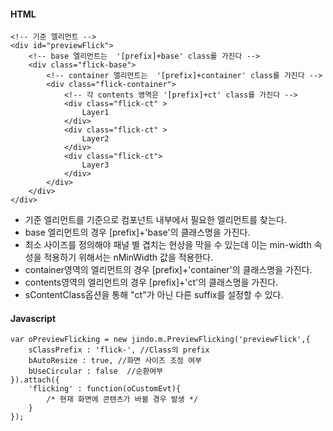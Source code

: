 #### HTML

	<!-- 기준 엘리먼트 -->
	<div id="previewFlick">
		<!-- base 엘리먼트는  '[prefix]+base' class를 가진다 -->
		<div class="flick-base">
			<!-- container 엘리먼트는  '[prefix]+container' class를 가진다 -->
			<div class="flick-container">
				<!-- 각 contents 영역은 '[prefix]+ct' class를 가진다 -->
				<div class="flick-ct" >
					Layer1
				</div>
				<div class="flick-ct" >
					Layer2
				</div>
				<div class="flick-ct">
					Layer3
				</div>
			</div>
		</div>
	</div>	

* 기준 엘리먼트를 기준으로 컴포넌트 내부에서 필요한 엘리먼트를 찾는다.
* base 엘리먼트의 경우 [prefix]+'base'의 클래스명을 가진다.
* 최소 사이즈를 정의해야 패널 별 겹치는 현상을 막을 수 있는데 이는 min-width 속성을 적용하기 위해서는 nMinWidth 값을 적용한다. 
* container영역의 엘리먼트의 경우 [prefix]+'container'의 클래스명을 가진다.
* contents영역의 엘리먼트의 경우 [prefix]+'ct'의 클래스명을 가진다. 
* sContentClass옵션을 통해 "ct"가 아닌 다른 suffix를 설정할 수 있다.

#### Javascript

	var oPreviewFlicking = new jindo.m.PreviewFlicking('previewFlick',{
		sClassPrefix : 'flick-', //Class의 prefix
		bAutoResize : true, //화면 사이즈 조정 여부 
		bUseCircular : false  //순환여부 
	}).attach({
		'flicking' : function(oCustomEvt){
			/* 현재 화면에 콘텐츠가 바뀔 경우 발생 */
		}
	});
